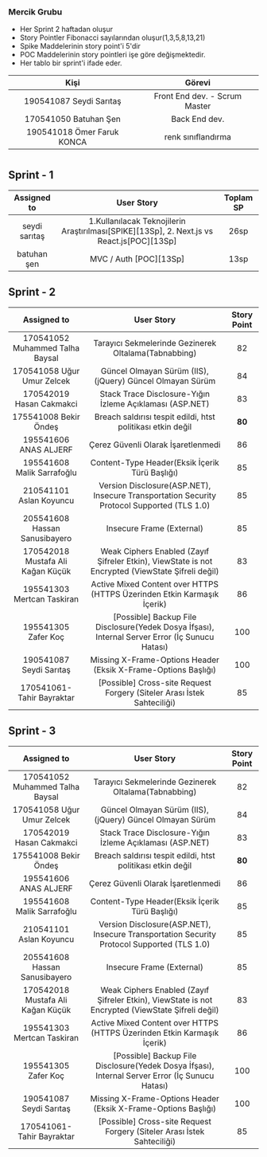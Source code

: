 
### Mercik Grubu 
- Her Sprint 2 haftadan oluşur
- Story Pointler Fibonacci sayılarından oluşur(1,3,5,8,13,21)
- Spike Maddelerinin story point'i 5'dir
- POC Maddelerinin story pointleri işe göre değişmektedir.
- Her tablo bir sprint'i ifade eder.

| Kişi  | Görevi |
| :-----: | :---: | 
| 190541087 Seydi Sarıtaş   | Front End dev. - Scrum Master | 
| 170541050 Batuhan Şen | Back End dev.|
| 190541018 Ömer Faruk KONCA | renk sınıflandırma|

#

## Sprint - 1

| Assigned to  | User Story  | Toplam SP |
| :-----: | :---: | :---: |
| seydi sarıtaş   | 1.Kullanılacak Teknojilerin Araştırılması[SPIKE][13Sp], 2. Next.js vs React.js[POC][13Sp]| 26sp |
| batuhan şen | MVC / Auth [POC][13Sp] | 13sp
## Sprint - 2

| Assigned to  | User Story  | Story Point |
| :-----: | :---: | :---: |
| 170541052 Muhammed Talha Baysal    | Tarayıcı Sekmelerinde Gezinerek Oltalama(Tabnabbing) | 82 |
| 170541058 Uğur Umur Zelcek   | Güncel Olmayan Sürüm  (IIS), (jQuery) Güncel Olmayan Sürüm | 84 |
| 170542019 Hasan Cakmakci   | Stack Trace Disclosure-Yığın İzleme Açıklaması (ASP.NET) | 83 |
| 175541008 Bekir Öndeş    | Breach saldırısı tespit edildi, htst politikası etkin değil | **80** |
| 195541606 ANAS ALJERF | Çerez Güvenli Olarak İşaretlenmedi | 86 |
| 195541608  Malik Sarrafoğlu   | Content-Type Header(Eksik İçerik Türü Başlığı)  | 85 |
| 210541101 Aslan Koyuncu     | Version Disclosure(ASP.NET), Insecure Transportation Security Protocol Supported (TLS 1.0) | 85 |
| 205541608 Hassan Sanusibayero    | Insecure Frame (External) | 85|
| 170542018 Mustafa Ali Kağan Küçük  | Weak Ciphers Enabled (Zayıf Şifreler Etkin), ViewState is not Encrypted (ViewState Şifreli değil) | 83 |
| 195541303 Mertcan Taskiran  | Active Mixed Content over HTTPS (HTTPS Üzerinden Etkin Karmaşık İçerik) | 86 |
| 195541305 Zafer Koç  | [Possible] Backup File Disclosure(Yedek Dosya İfşası), Internal Server Error (İç Sunucu Hatası) | 100 |
| 190541087 Seydi Sarıtaş   | Missing X-Frame-Options Header (Eksik X-Frame-Options Başlığı) | 100 |
| 170541061-Tahir Bayraktar  | [Possible] Cross-site Request Forgery (Siteler Arası İstek Sahteciliği) | 85 |

## Sprint - 3

| Assigned to  | User Story  | Story Point |
| :-----: | :---: | :---: |
| 170541052 Muhammed Talha Baysal    | Tarayıcı Sekmelerinde Gezinerek Oltalama(Tabnabbing) | 82 |
| 170541058 Uğur Umur Zelcek   | Güncel Olmayan Sürüm  (IIS), (jQuery) Güncel Olmayan Sürüm | 84 |
| 170542019 Hasan Cakmakci   | Stack Trace Disclosure-Yığın İzleme Açıklaması (ASP.NET) | 83 |
| 175541008 Bekir Öndeş    | Breach saldırısı tespit edildi, htst politikası etkin değil | **80** |
| 195541606 ANAS ALJERF | Çerez Güvenli Olarak İşaretlenmedi | 86 |
| 195541608  Malik Sarrafoğlu   | Content-Type Header(Eksik İçerik Türü Başlığı)  | 85 |
| 210541101 Aslan Koyuncu     | Version Disclosure(ASP.NET), Insecure Transportation Security Protocol Supported (TLS 1.0) | 85 |
| 205541608 Hassan Sanusibayero    | Insecure Frame (External) | 85|
| 170542018 Mustafa Ali Kağan Küçük  | Weak Ciphers Enabled (Zayıf Şifreler Etkin), ViewState is not Encrypted (ViewState Şifreli değil) | 83 |
| 195541303 Mertcan Taskiran  | Active Mixed Content over HTTPS (HTTPS Üzerinden Etkin Karmaşık İçerik) | 86 |
| 195541305 Zafer Koç  | [Possible] Backup File Disclosure(Yedek Dosya İfşası), Internal Server Error (İç Sunucu Hatası) | 100 |
| 190541087 Seydi Sarıtaş   | Missing X-Frame-Options Header (Eksik X-Frame-Options Başlığı) | 100 |
| 170541061-Tahir Bayraktar  | [Possible] Cross-site Request Forgery (Siteler Arası İstek Sahteciliği) | 85 |


